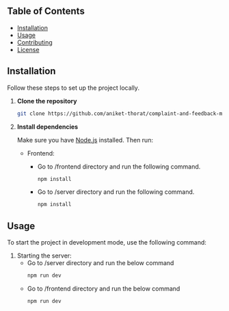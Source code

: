 ## Table of Contents

- [Installation](#installation)
- [Usage](#usage)
- [Contributing](#contributing)
- [License](#license)

## Installation

Follow these steps to set up the project locally.

1. **Clone the repository**

    ```bash
    git clone https://github.com/aniket-thorat/complaint-and-feedback-management-system.git
    ```

2. **Install dependencies**

    Make sure you have [Node.js](https://nodejs.org/) installed. Then run:

    - Frontend: 
        - Go to /frontend directory and run the following command.

            ```bash
            npm install
            ```
        - Go to /server directory and run the following command.
             ```bash
            npm install
            ```

## Usage

To start the project in development mode, use the following command:

1. Starting the server: 
    - Go to /server directory and run the below command
        ```bash
        npm run dev
        ```
    - Go to /frontend directory and run the below command  
        ```bash
        npm run dev
        ```
